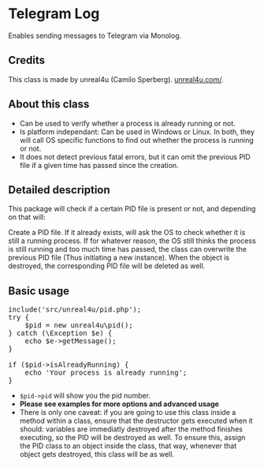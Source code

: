 Telegram Log 
======

Enables sending messages to Telegram via Monolog.

Credits
--------

This class is made by unreal4u (Camilo Sperberg). [unreal4u.com/](http://unreal4u.com).

About this class
--------

* Can be used to verify whether a process is already running or not.
* Is platform independant: Can be used in Windows or Linux. In both, they will call OS specific functions to find out whether the process is running or not.
* It does not detect previous fatal errors, but it can omit the previous PID file if a given time has passed since the creation.

Detailed description
---------

This package will check if a certain PID file is present or not, and depending on that will:

Create a PID file.
If it already exists, will ask the OS to check whether it is still a running process.
If for whatever reason, the OS still thinks the process is still running and too much time has passed, the class can overwrite the previous PID file (Thus initiating a new instance).
When the object is destroyed, the corresponding PID file will be deleted as well.

Basic usage
----------

<pre>include('src/unreal4u/pid.php');
try {
    $pid = new unreal4u\pid();
} catch (\Exception $e) {
    echo $e->getMessage();
}

if ($pid->isAlreadyRunning) {
    echo 'Your process is already running';
}
</pre>
* `$pid->pid` will show you the pid number.
* **Please see examples for more options and advanced usage**
* There is only one caveat: if you are going to use this class inside a method within a class, ensure that the destructor gets executed when it should: variables are immediatly destroyed after the method finishes executing, so the PID will be destroyed as well. To ensure this, assign the PID class to an object inside the class, that way, whenever that object gets destroyed, this class will be as well.

